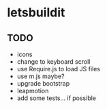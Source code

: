 letsbuildit
===========
## TODO
- icons
- change to keyboard scroll
- use Require.js to load JS files
- use m.js maybe?
- upgrade bootstrap
- leapmotion
- add some tests... if possible
